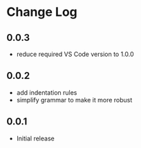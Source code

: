# Change Log

## 0.0.3

- reduce required VS Code version to 1.0.0

## 0.0.2

- add indentation rules
- simplify grammar to make it more robust

## 0.0.1

- Initial release